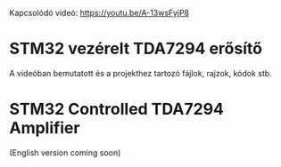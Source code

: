 Kapcsolódó videó: https://youtu.be/A-13wsFyjP8


# STM32 vezérelt TDA7294 erősítő
A videóban bemutatott és a projekthez tartozó fájlok, rajzok, kódok stb.


# STM32 Controlled TDA7294 Amplifier
(English version coming soon)
